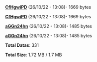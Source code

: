 [**CfHgwiPD**](/data/CfHgwiPD.txt) (26/10/22 - 13:08)- 1669 bytes

[**CfHgwiPD**](/data/CfHgwiPD.txt) (26/10/22 - 13:08)- 1669 bytes

[**aGGn24hn**](/data/aGGn24hn.txt) (26/10/22 - 13:08)- 1485 bytes

[**aGGn24hn**](/data/aGGn24hn.txt) (26/10/22 - 13:08)- 1485 bytes

**Total Datas**: 331

**Total Size**: 1.72 MB / 1.7 MB